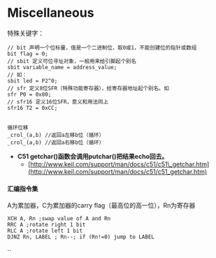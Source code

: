 # Miscellaneous

特殊关键字：

```text
// bit 声明一个位标量，值是一个二进制位，取0或1，不能创建位的指针或数组
bit flag = 0; 
// sbit 定义可位寻址对象，一般用来给引脚起个别名
sbit variable_name = address_value; 
// 如：
sbit led = P2^0;
// sfr 定义8位SFR（特殊功能寄存器），给寄存器地址起个别名。如
sfr P0 = 0x80;
// sfr16 定义16位SFR，意义和用法同上
sfr16 T2 = 0xCC;
​
​
循环位移
_crol_(a,b) //返回a左移b位（循环）
_crol_(a,b) //返回a右移b位（循环）
```

* **C51 getchar\(\)函数会调用putchar\(\)把结果echo回去。**
  * [http://www.keil.com/support/man/docs/c51/c51\_getchar.htm](http://www.keil.com/support/man/docs/c51/c51_getchar.htm)

#### 汇编指令集

A为累加器，C为累加器的carry flag（最高位的高一位），Rn为寄存器

```text
XCH A, Rn ;swap value of A and Rn
RRC A ;rotate right 1 bit
RLC A ;rotate left 1 bit
DJNZ Rn, LABEL ; Rn--; if (Rn!=0) jump to LABEL
```

#### 

\`\`

